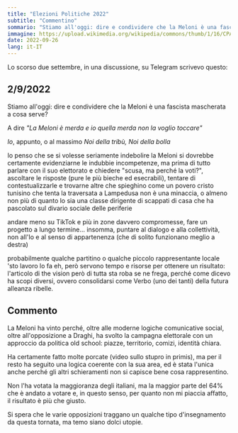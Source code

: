 ```yaml
---
title: "Elezioni Politiche 2022"
subtitle: "Commentino"
sommario: "Stiamo all'oggi: dire e condividere che la Meloni è una fascista mascherata a cosa serve?"
immagine: https://upload.wikimedia.org/wikipedia/commons/thumb/1/16/CPAC_2022_con_Hermann_Tertsch_y_Victor_Gonzalez._%2851915317801%29.jpg/1280px-CPAC_2022_con_Hermann_Tertsch_y_Victor_Gonzalez._%2851915317801%29.jpg
date: 2022-09-26
lang: it-IT
---
```


Lo scorso due settembre, in una discussione, su Telegram scrivevo questo: 

## 2/9/2022

Stiamo all'oggi: dire e condividere che la Meloni è una fascista mascherata a cosa serve?

A dire _"La Meloni è merda e io quella merda non la voglio toccare"_

_Io_, appunto, o al massimo _Noi della tribù, Noi della bolla_

Io penso che se si volesse seriamente indebolire la Meloni si dovrebbe certamente evidenziarne le indubbie incompetenze, ma prima di tutto parlare con il suo elettorato e chiedere "scusa, ma perché la voti?", ascoltare le risposte (pure le più bieche ed esecrabili), tentare di contestualizzarle e trovarne altre che spieghino come un povero cristo tunisino che tenta la traversata a Lampedusa non è una minaccia, o almeno non più di quanto lo sia una classe dirigente di scappati di casa che ha pascolato sul divario sociale delle periferie 

andare meno su TikTok e più in zone davvero compromesse, fare un progetto a lungo termine... insomma, puntare al dialogo e alla collettività, non all'Io e al senso di appartenenza (che di solito funzionano meglio a destra)

probabilmente qualche partitino o qualche piccolo rappresentante locale 'sto lavoro lo fa eh, però servono tempo e risorse per ottenere un risultato: l'articolo di the vision però di tutta sta roba se ne frega, perché come dicevo ha scopi diversi, ovvero consolidarsi come Verbo (uno dei tanti) della futura alleanza ribelle.

## Commento

La Meloni ha vinto perché, oltre alle moderne logiche comunicative social, oltre all'opposizione a Draghi, ha svolto la campagna elettorale con un approccio da politica old school: piazze, territorio, comizi, identità chiara.

Ha certamente fatto molte porcate (video sullo stupro in primis), ma per il resto ha seguito una logica coerente con la sua area, ed è stata l'unica anche perché gli altri schieramenti non si capisce bene cosa rappresentino. 

Non l'ha votata la maggioranza degli italiani, ma la maggior parte del 64% che è andato a votare e, in questo senso, per quanto non mi piaccia affatto, il risultato è più che giusto. 

Si spera che le varie opposizioni traggano un qualche tipo d'insegnamento da questa tornata, ma temo siano dolci utopie.